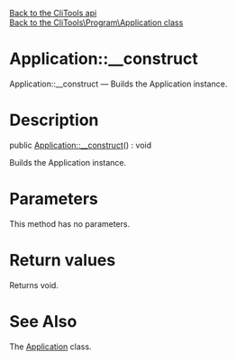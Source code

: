 [Back to the CliTools api](https://github.com/lingtalfi/CliTools/blob/master/doc/api/CliTools.md)<br>
[Back to the CliTools\Program\Application class](https://github.com/lingtalfi/CliTools/blob/master/doc/api/CliTools/Program/Application.md)


Application::__construct
================



Application::__construct — Builds the Application instance.




Description
================


public [Application::__construct](https://github.com/lingtalfi/CliTools/blob/master/doc/api/CliTools/Program/Application/__construct.md)() : void




Builds the Application instance.




Parameters
================

This method has no parameters.


Return values
================

Returns void.







See Also
================

The [Application](https://github.com/lingtalfi/CliTools/blob/master/doc/api/CliTools/Program/Application.md) class.
